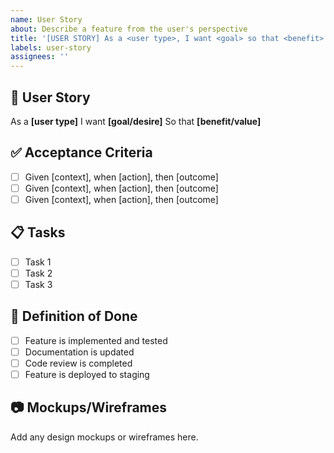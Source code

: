 ```yaml
---
name: User Story
about: Describe a feature from the user's perspective
title: '[USER STORY] As a <user type>, I want <goal> so that <benefit>'
labels: user-story
assignees: ''
---
```


## 👤 User Story
As a **[user type]**
I want **[goal/desire]**
So that **[benefit/value]**

## ✅ Acceptance Criteria
- [ ] Given [context], when [action], then [outcome]
- [ ] Given [context], when [action], then [outcome]
- [ ] Given [context], when [action], then [outcome]

## 📋 Tasks
- [ ] Task 1
- [ ] Task 2
- [ ] Task 3

## 🎯 Definition of Done
- [ ] Feature is implemented and tested
- [ ] Documentation is updated
- [ ] Code review is completed
- [ ] Feature is deployed to staging

## 📷 Mockups/Wireframes
Add any design mockups or wireframes here.

